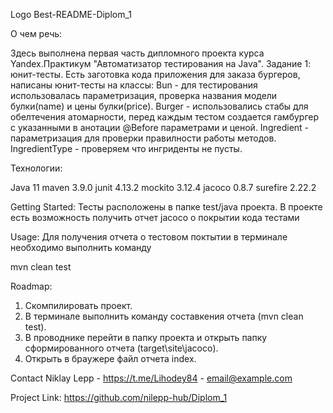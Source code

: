 Logo
Best-README-Diplom_1

О чем речь:

Здесь выполнена первая часть дипломного проекта курса Yandex.Практикум "Автоматизатор тестирования на Java". Задание 1: юнит-тесты. 
Есть заготовка кода приложения для заказа бургеров, написаны юнит-тесты на классы:
    Bun - для тестирования использовалась параметризация, проверка названия модели булки(name) и цены булки(price).
    Burger - использовались стабы для обелтечения атомарности, перед каждым тестом создается гамбургер с указанными в анотации @Before параметрами и ценой.
    Ingredient - параметризация для проверки правилности работы методов.
    IngredientType - проверяем что ингриденты не пусты.

Технологии:

Java 11
maven 3.9.0
junit 4.13.2
mockito 3.12.4
jacoco 0.8.7
surefire 2.22.2

Getting Started:
Тесты расположены в папке test/java проекта. В проекте есть возможность получить отчет jacoco о покрытии кода тестами

Usage:
Для получения отчета о тестовом поктытии в терминале необходимо выполнить команду

mvn clean test 

Roadmap:
1. Скомпилировать проект.
2. В терминале выполнить команду составкения отчета (mvn clean test).
3. В проводнике перейти в папку проекта и открыть папку сформированного отчета (target\site\jacoco).
4. Открыть в браужере файл отчета index.
 
Contact
Niklay Lepp - https://t.me/Lihodey84 - email@example.com

Project Link: https://github.com/nilepp-hub/Diplom_1
